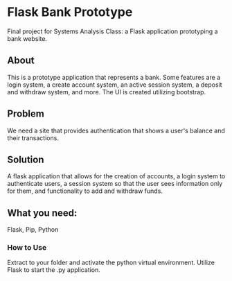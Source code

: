 # Flask Bank Prototype
Final project for Systems Analysis Class: a Flask application prototyping a bank website.

## About 
This is a prototype application that represents a bank. Some features are a login system, a create account system, an active session system, a deposit and withdraw system, and more. The UI is created utilizing bootstrap. 

## Problem
We need a site that provides authentication that shows a user's balance and their transactions.

## Solution

A flask application that allows for the creation of accounts, a login system to authenticate users, a session system so that the user sees information only for them, and functionality to add and withdraw funds.

## What you need:
Flask, Pip, Python

### How to Use
Extract to your folder and activate the python virtual environment. Utilize Flask to start the .py application. 
